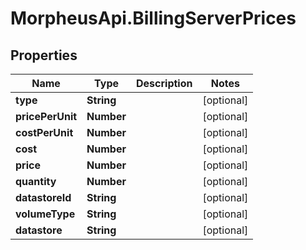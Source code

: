 # MorpheusApi.BillingServerPrices

## Properties

Name | Type | Description | Notes
------------ | ------------- | ------------- | -------------
**type** | **String** |  | [optional] 
**pricePerUnit** | **Number** |  | [optional] 
**costPerUnit** | **Number** |  | [optional] 
**cost** | **Number** |  | [optional] 
**price** | **Number** |  | [optional] 
**quantity** | **Number** |  | [optional] 
**datastoreId** | **String** |  | [optional] 
**volumeType** | **String** |  | [optional] 
**datastore** | **String** |  | [optional] 


